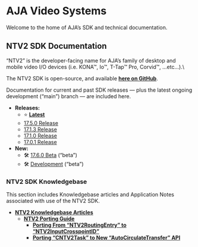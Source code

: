 # AJA Video Systems

Welcome to the home of AJA’s SDK and technical documentation.

## NTV2 SDK Documentation

“NTV2” is the developer-facing name for AJA’s family of desktop and mobile video I/O devices (i.e. KONA™, Io™, T-Tap™ Pro, Corvid™, …etc…).\

The NTV2 SDK is open-source, and available [**here on GitHub**](https://github.com/aja-video/libajantv2).

Documentation for current and past SDK releases — plus the latest ongoing development (“main”) branch — are included here.

- **Releases:**
  - ⭐ [__Latest__](/public/ntv2/current/)
  - [17.5.0 Release](/public/ntv2/17_5_0/)
  - [17.1.3 Release](/public/ntv2/17_1_3/)
  - [17.1.0 Release](/public/ntv2/17_1_0/)
  - [17.0.1 Release](/public/ntv2/17_0_1/)
- **New:**
  - 🛠 [17.6.0 Beta](/public/ntv2/17_5_0/) (“beta”)
  - 🛠 [Development](/public/ntv2/dev/) (“beta”)

### NTV2 SDK Knowledgebase

This section includes Knowledgebase articles and Application Notes associated with use of the NTV2 SDK.

- [**NTV2 Knowledgebase Articles**](/public/ntv2/knowledgebase/)
  - [**NTV2 Porting Guide**](/public/ntv2/knowledgebase/ntv2-porting-guide.md)
    - [**Porting From “NTV2RoutingEntry” to “NTV2InputCrosspointID”**](/public/ntv2/knowledgebase/ntv2-porting-guide-ntv2routingentry.md)
    - [**Porting “CNTV2Task” to New “AutoCirculateTransfer” API**](/public/ntv2/knowledgebase/ntv2-porting-guide-ntv2task.md)

